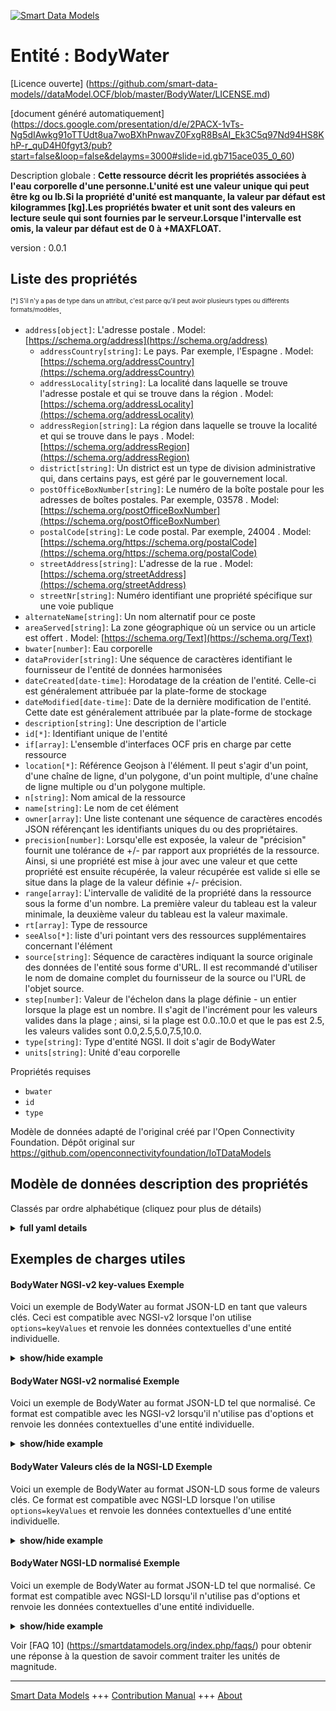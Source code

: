 <!-- 10-Header -->    
[![Smart Data Models](https://smartdatamodels.org/wp-content/uploads/2022/01/SmartDataModels_logo.png "Logo")](https://smartdatamodels.org)    
Entité : BodyWater    
==================<!-- /10-Header -->    
<!-- 15-License -->    
[Licence ouverte] (https://github.com/smart-data-models//dataModel.OCF/blob/master/BodyWater/LICENSE.md)    
[document généré automatiquement] (https://docs.google.com/presentation/d/e/2PACX-1vTs-Ng5dIAwkg91oTTUdt8ua7woBXhPnwavZ0FxgR8BsAI_Ek3C5q97Nd94HS8KhP-r_quD4H0fgyt3/pub?start=false&loop=false&delayms=3000#slide=id.gb715ace035_0_60)    
<!-- /15-License -->    
<!-- 20-Description -->    
Description globale : **Cette ressource décrit les propriétés associées à l'eau corporelle d'une personne.L'unité est une valeur unique qui peut être kg ou lb.Si la propriété d'unité est manquante, la valeur par défaut est kilogrammes [kg].Les propriétés bwater et unit sont des valeurs en lecture seule qui sont fournies par le serveur.Lorsque l'intervalle est omis, la valeur par défaut est de 0 à +MAXFLOAT.**    
version : 0.0.1    
<!-- /20-Description -->    
<!-- 30-PropertiesList -->    
## Liste des propriétés    
<sup><sub>[*] S'il n'y a pas de type dans un attribut, c'est parce qu'il peut avoir plusieurs types ou différents formats/modèles</sub></sup>.    
- `address[object]`: L'adresse postale  . Model: [https://schema.org/address](https://schema.org/address)	- `addressCountry[string]`: Le pays. Par exemple, l'Espagne  . Model: [https://schema.org/addressCountry](https://schema.org/addressCountry)    
	- `addressLocality[string]`: La localité dans laquelle se trouve l'adresse postale et qui se trouve dans la région  . Model: [https://schema.org/addressLocality](https://schema.org/addressLocality)    
	- `addressRegion[string]`: La région dans laquelle se trouve la localité et qui se trouve dans le pays  . Model: [https://schema.org/addressRegion](https://schema.org/addressRegion)    
	- `district[string]`: Un district est un type de division administrative qui, dans certains pays, est géré par le gouvernement local.      
	- `postOfficeBoxNumber[string]`: Le numéro de la boîte postale pour les adresses de boîtes postales. Par exemple, 03578  . Model: [https://schema.org/postOfficeBoxNumber](https://schema.org/postOfficeBoxNumber)    
	- `postalCode[string]`: Le code postal. Par exemple, 24004  . Model: [https://schema.org/https://schema.org/postalCode](https://schema.org/https://schema.org/postalCode)    
	- `streetAddress[string]`: L'adresse de la rue  . Model: [https://schema.org/streetAddress](https://schema.org/streetAddress)    
	- `streetNr[string]`: Numéro identifiant une propriété spécifique sur une voie publique      
- `alternateName[string]`: Un nom alternatif pour ce poste  - `areaServed[string]`: La zone géographique où un service ou un article est offert  . Model: [https://schema.org/Text](https://schema.org/Text)- `bwater[number]`: Eau corporelle  - `dataProvider[string]`: Une séquence de caractères identifiant le fournisseur de l'entité de données harmonisées  - `dateCreated[date-time]`: Horodatage de la création de l'entité. Celle-ci est généralement attribuée par la plate-forme de stockage  - `dateModified[date-time]`: Date de la dernière modification de l'entité. Cette date est généralement attribuée par la plate-forme de stockage  - `description[string]`: Une description de l'article  - `id[*]`: Identifiant unique de l'entité  - `if[array]`: L'ensemble d'interfaces OCF pris en charge par cette ressource  - `location[*]`: Référence Geojson à l'élément. Il peut s'agir d'un point, d'une chaîne de ligne, d'un polygone, d'un point multiple, d'une chaîne de ligne multiple ou d'un polygone multiple.  - `n[string]`: Nom amical de la ressource  - `name[string]`: Le nom de cet élément  - `owner[array]`: Une liste contenant une séquence de caractères encodés JSON référençant les identifiants uniques du ou des propriétaires.  - `precision[number]`: Lorsqu'elle est exposée, la valeur de "précision" fournit une tolérance de +/- par rapport aux propriétés de la ressource. Ainsi, si une propriété est mise à jour avec une valeur et que cette propriété est ensuite récupérée, la valeur récupérée est valide si elle se situe dans la plage de la valeur définie +/- précision.  - `range[array]`: L'intervalle de validité de la propriété dans la ressource sous la forme d'un nombre. La première valeur du tableau est la valeur minimale, la deuxième valeur du tableau est la valeur maximale.  - `rt[array]`: Type de ressource  - `seeAlso[*]`: liste d'uri pointant vers des ressources supplémentaires concernant l'élément  - `source[string]`: Séquence de caractères indiquant la source originale des données de l'entité sous forme d'URL. Il est recommandé d'utiliser le nom de domaine complet du fournisseur de la source ou l'URL de l'objet source.  - `step[number]`: Valeur de l'échelon dans la plage définie - un entier lorsque la plage est un nombre.  Il s'agit de l'incrément pour les valeurs valides dans la plage ; ainsi, si la plage est 0.0..10.0 et que le pas est 2.5, les valeurs valides sont 0.0,2.5,5.0,7.5,10.0.  - `type[string]`: Type d'entité NGSI. Il doit s'agir de BodyWater  - `units[string]`: Unité d'eau corporelle  <!-- /30-PropertiesList -->    
<!-- 35-RequiredProperties -->    
Propriétés requises    
- `bwater`  - `id`  - `type`  <!-- /35-RequiredProperties -->    
<!-- 40-RequiredProperties -->    
Modèle de données adapté de l'original créé par l'Open Connectivity Foundation. Dépôt original sur https://github.com/openconnectivityfoundation/IoTDataModels    
<!-- /40-RequiredProperties -->    
<!-- 50-DataModelHeader -->    
## Modèle de données description des propriétés    
Classés par ordre alphabétique (cliquez pour plus de détails)    
<!-- /50-DataModelHeader -->    
<!-- 60-ModelYaml -->    
<details><summary><strong>full yaml details</strong></summary>      
```yaml    
BodyWater:      
  description: 'This Resource describes the Properties associated with a person''s body water.The unit is a single value that is one of kg or lb.If the unit Property is missing the default is kilograms [kg].The bwater and unit Properties are read-only values that are provided by the Server.When range is omitted the default is 0 to +MAXFLOAT.'      
  properties:      
    address:      
      description: The mailing address      
      properties:      
        addressCountry:      
          description: 'The country. For example, Spain'      
          type: string      
          x-ngsi:      
            model: https://schema.org/addressCountry      
            type: Property      
        addressLocality:      
          description: 'The locality in which the street address is, and which is in the region'      
          type: string      
          x-ngsi:      
            model: https://schema.org/addressLocality      
            type: Property      
        addressRegion:      
          description: 'The region in which the locality is, and which is in the country'      
          type: string      
          x-ngsi:      
            model: https://schema.org/addressRegion      
            type: Property      
        district:      
          description: 'A district is a type of administrative division that, in some countries, is managed by the local government'      
          type: string      
          x-ngsi:      
            type: Property      
        postOfficeBoxNumber:      
          description: 'The post office box number for PO box addresses. For example, 03578'      
          type: string      
          x-ngsi:      
            model: https://schema.org/postOfficeBoxNumber      
            type: Property      
        postalCode:      
          description: 'The postal code. For example, 24004'      
          type: string      
          x-ngsi:      
            model: https://schema.org/https://schema.org/postalCode      
            type: Property      
        streetAddress:      
          description: The street address      
          type: string      
          x-ngsi:      
            model: https://schema.org/streetAddress      
            type: Property      
        streetNr:      
          description: Number identifying a specific property on a public street      
          type: string      
          x-ngsi:      
            type: Property      
      type: object      
      x-ngsi:      
        model: https://schema.org/address      
        type: Property      
    alternateName:      
      description: An alternative name for this item      
      type: string      
      x-ngsi:      
        type: Property      
    areaServed:      
      description: The geographic area where a service or offered item is provided      
      type: string      
      x-ngsi:      
        model: https://schema.org/Text      
        type: Property      
    bwater:      
      description: Body water      
      minimum: 0.0      
      readOnly: true      
      type: number      
      x-ngsi:      
        type: Property      
    dataProvider:      
      description: A sequence of characters identifying the provider of the harmonised data entity      
      type: string      
      x-ngsi:      
        type: Property      
    dateCreated:      
      description: Entity creation timestamp. This will usually be allocated by the storage platform      
      format: date-time      
      type: string      
      x-ngsi:      
        type: Property      
    dateModified:      
      description: Timestamp of the last modification of the entity. This will usually be allocated by the storage platform      
      format: date-time      
      type: string      
      x-ngsi:      
        type: Property      
    description:      
      description: A description of this item      
      type: string      
      x-ngsi:      
        type: Property      
    id:      
      anyOf:      
        - description: Identifier format of any NGSI entity      
          maxLength: 256      
          minLength: 1      
          pattern: ^[\w\-\.\{\}\$\+\*\[\]`|~^@!,:\\]+$      
          type: string      
          x-ngsi:      
            type: Property      
        - description: Identifier format of any NGSI entity      
          format: uri      
          type: string      
          x-ngsi:      
            type: Property      
      description: Unique identifier of the entity      
      x-ngsi:      
        type: Property      
    if:      
      description: The OCF Interface set supported by this Resource      
      items:      
        enum:      
          - oic.if.s      
          - oic.if.baseline      
        maxLength: 64      
        type: string      
      minItems: 1      
      readOnly: true      
      type: array      
      uniqueItems: true      
      x-ngsi:      
        type: Property      
    location:      
      description: 'Geojson reference to the item. It can be Point, LineString, Polygon, MultiPoint, MultiLineString or MultiPolygon'      
      oneOf:      
        - description: Geojson reference to the item. Point      
          properties:      
            bbox:      
              items:      
                type: number      
              minItems: 4      
              type: array      
            coordinates:      
              items:      
                type: number      
              minItems: 2      
              type: array      
            type:      
              enum:      
                - Point      
              type: string      
          required:      
            - type      
            - coordinates      
          title: GeoJSON Point      
          type: object      
          x-ngsi:      
            type: GeoProperty      
        - description: Geojson reference to the item. LineString      
          properties:      
            bbox:      
              items:      
                type: number      
              minItems: 4      
              type: array      
            coordinates:      
              items:      
                items:      
                  type: number      
                minItems: 2      
                type: array      
              minItems: 2      
              type: array      
            type:      
              enum:      
                - LineString      
              type: string      
          required:      
            - type      
            - coordinates      
          title: GeoJSON LineString      
          type: object      
          x-ngsi:      
            type: GeoProperty      
        - description: Geojson reference to the item. Polygon      
          properties:      
            bbox:      
              items:      
                type: number      
              minItems: 4      
              type: array      
            coordinates:      
              items:      
                items:      
                  items:      
                    type: number      
                  minItems: 2      
                  type: array      
                minItems: 4      
                type: array      
              type: array      
            type:      
              enum:      
                - Polygon      
              type: string      
          required:      
            - type      
            - coordinates      
          title: GeoJSON Polygon      
          type: object      
          x-ngsi:      
            type: GeoProperty      
        - description: Geojson reference to the item. MultiPoint      
          properties:      
            bbox:      
              items:      
                type: number      
              minItems: 4      
              type: array      
            coordinates:      
              items:      
                items:      
                  type: number      
                minItems: 2      
                type: array      
              type: array      
            type:      
              enum:      
                - MultiPoint      
              type: string      
          required:      
            - type      
            - coordinates      
          title: GeoJSON MultiPoint      
          type: object      
          x-ngsi:      
            type: GeoProperty      
        - description: Geojson reference to the item. MultiLineString      
          properties:      
            bbox:      
              items:      
                type: number      
              minItems: 4      
              type: array      
            coordinates:      
              items:      
                items:      
                  items:      
                    type: number      
                  minItems: 2      
                  type: array      
                minItems: 2      
                type: array      
              type: array      
            type:      
              enum:      
                - MultiLineString      
              type: string      
          required:      
            - type      
            - coordinates      
          title: GeoJSON MultiLineString      
          type: object      
          x-ngsi:      
            type: GeoProperty      
        - description: Geojson reference to the item. MultiLineString      
          properties:      
            bbox:      
              items:      
                type: number      
              minItems: 4      
              type: array      
            coordinates:      
              items:      
                items:      
                  items:      
                    items:      
                      type: number      
                    minItems: 2      
                    type: array      
                  minItems: 4      
                  type: array      
                type: array      
              type: array      
            type:      
              enum:      
                - MultiPolygon      
              type: string      
          required:      
            - type      
            - coordinates      
          title: GeoJSON MultiPolygon      
          type: object      
          x-ngsi:      
            type: GeoProperty      
      x-ngsi:      
        type: GeoProperty      
    n:      
      description: Friendly name of the Resource      
      maxLength: 64      
      readOnly: true      
      type: string      
      x-ngsi:      
        type: Property      
    name:      
      description: The name of this item      
      type: string      
      x-ngsi:      
        type: Property      
    owner:      
      description: A List containing a JSON encoded sequence of characters referencing the unique Ids of the owner(s)      
      items:      
        anyOf:      
          - description: Identifier format of any NGSI entity      
            maxLength: 256      
            minLength: 1      
            pattern: ^[\w\-\.\{\}\$\+\*\[\]`|~^@!,:\\]+$      
            type: string      
            x-ngsi:      
              type: Property      
          - description: Identifier format of any NGSI entity      
            format: uri      
            type: string      
            x-ngsi:      
              type: Property      
        description: Unique identifier of the entity      
        x-ngsi:      
          type: Property      
      type: array      
      x-ngsi:      
        type: Property      
    precision:      
      description: 'When exposed the value in ''precision'' provides a +/- tolerance against the Properties in the Resource. Thus if a Property is UPDATED to a value and that Property then RETRIEVED, the RETRIEVED value is valid if in the range of the set value +/- precision'      
      readOnly: true      
      type: number      
      x-ngsi:      
        type: Property      
    range:      
      description: 'The valid range for the Property in the Resource as a number. The first value in the array is the minimum value, the second value in the array is the maximum value'      
      items:      
        type: number      
      maxItems: 2      
      minItems: 2      
      readOnly: true      
      type: array      
      x-ngsi:      
        type: Property      
    rt:      
      description: Resource Type      
      items:      
        enum:      
          - oic.r.body.water      
        maxLength: 64      
        type: string      
      minItems: 1      
      readOnly: true      
      type: array      
      uniqueItems: true      
      x-ngsi:      
        type: Property      
    seeAlso:      
      description: list of uri pointing to additional resources about the item      
      oneOf:      
        - items:      
            format: uri      
            type: string      
          minItems: 1      
          type: array      
        - format: uri      
          type: string      
      x-ngsi:      
        type: Property      
    source:      
      description: 'A sequence of characters giving the original source of the entity data as a URL. Recommended to be the fully qualified domain name of the source provider, or the URL to the source object'      
      type: string      
      x-ngsi:      
        type: Property      
    step:      
      description: 'Step value across the defined range an integer when the range is a number.  This is the increment for valid values across the range; so if range is 0.0..10.0 and step is 2.5 then valid values are 0.0,2.5,5.0,7.5,10.0'      
      readOnly: true      
      type: number      
      x-ngsi:      
        type: Property      
    type:      
      description: NGSI entity type. It has to be BodyWater      
      enum:      
        - BodyWater      
      type: string      
      x-ngsi:      
        type: Property      
    units:      
      default: kg      
      description: Body water unit      
      enum:      
        - kg      
        - lb      
      readOnly: true      
      type: string      
      x-ngsi:      
        type: Property      
  required:      
    - bwater      
    - id      
    - type      
  type: object      
  x-derived-from: https://raw.githubusercontent.com/openconnectivityfoundation/IoTDataModels/master/BodyWaterResURI.swagger.json      
  x-disclaimer: 'Redistribution and use in source and binary forms, with or without modification, are permitted  provided that the license conditions are met. Copyleft (c) 2022 Contributors to Smart Data Models Program'      
  x-license-url: https://github.com/smart-data-models/dataModel.OCF/blob/master/BodyWater/LICENSE.md      
  x-model-schema: https://smart-data-models.github.io/dataModel.OCF/BodyWater/schema.json      
  x-model-tags: OCF      
  x-version: 0.0.1      
```    
</details>      
<!-- /60-ModelYaml -->    
<!-- 70-MiddleNotes -->    
<!-- /70-MiddleNotes -->    
<!-- 80-Examples -->    
## Exemples de charges utiles    
#### BodyWater NGSI-v2 key-values Exemple    
Voici un exemple de BodyWater au format JSON-LD en tant que valeurs clés. Ceci est compatible avec NGSI-v2 lorsque l'on utilise `options=keyValues` et renvoie les données contextuelles d'une entité individuelle.    
<details><summary><strong>show/hide example</strong></summary>      
```json  
{  
  "id": "urn:ngsi-ld:BodyWater:id:ILUG:06057800",  
  "dateCreated": "2001-08-15T20:11:14Z",  
  "dateModified": "1977-09-04T09:36:22Z",  
  "source": "Book ok argue film buy create. Meet stock member onto rule. Soon live anima",  
  "name": "Dark event last face could hand thus. Similar early service doctor involve soon member. Into ",  
  "alternateName": "Available production probably action contain alone computer one. Exist re",  
  "description": "Media chair cut training. Think process article really agency hit. Term rule surface tonight.",  
  "dataProvider": "Reduce analysis around guy available ",  
  "owner": [  
    "urn:ngsi-ld:BodyWater:items:AJNM:96519237",  
    "urn:ngsi-ld:BodyWater:items:LIJF:23536544"  
  ],  
  "seeAlso": [  
    "urn:ngsi-ld:BodyWater:items:TTXY:37487574"  
  ],  
  "location": {  
    "type": "Point",  
    "coordinates": [  
      17.8879955,  
      -60.854531  
    ]  
  },  
  "address": {  
    "streetAddress": "Design occur than senior. Director think thank cost consider official.",  
    "addressLocality": "Expert eat structure anything ask station. Big rate structure Mr worry. Remember modern structure any.",  
    "addressRegion": "List from foreign cultural apply his manager. Language of pass different. Music use trade difference deal popular clearly. Sea leader finally step sure.",  
    "addressCountry": "Too when organization fear season management forward.",  
    "postalCode": "Increase last fine offer professional decide over I. Must glass attack factor.",  
    "postOfficeBoxNumber": "When shoulder current operation trial assume floor. Bus",  
    "streetNr": "Military debate my less employee though.",  
    "district": "State manager discussion condition nothing around. Should goal run begin throughout whatever campaig"  
  },  
  "areaServed": "Father baby turn left fire. Wha",  
  "rt": [  
    "oic.r.body.water"  
  ],  
  "bwater": 62.0,  
  "units": "kg",  
  "range": [  
    34.7,  
    488.4  
  ],  
  "step": 615.4,  
  "precision": 540.9,  
  "n": "Contain simple without herself. Against story eat new",  
  "if": [  
    "oic.if.baseline"  
  ],  
  "type": "BodyWater"  
}  
```  
</details>    
#### BodyWater NGSI-v2 normalisé Exemple    
Voici un exemple de BodyWater au format JSON-LD tel que normalisé. Ce format est compatible avec les NGSI-v2 lorsqu'il n'utilise pas d'options et renvoie les données contextuelles d'une entité individuelle.    
<details><summary><strong>show/hide example</strong></summary>      
```json  
{  
  "id": "urn:ngsi-ld:BodyWater:id:ILUG:06057800",  
  "dateCreated": {  
    "type": "DateTime",  
    "value": "2001-08-15T20:11:14Z"  
  },  
  "dateModified": {  
    "type": "DateTime",  
    "value": "1977-09-04T09:36:22Z"  
  },  
  "source": {  
    "type": "Text",  
    "value": "Book ok argue film buy create. Meet stock member onto rule. Soon live anima"  
  },  
  "name": {  
    "type": "Text",  
    "value": "Dark event last face could hand thus. Similar early service doctor involve soon member. Into "  
  },  
  "alternateName": {  
    "type": "Text",  
    "value": "Available production probably action contain alone computer one. Exist re"  
  },  
  "description": {  
    "type": "Text",  
    "value": "Media chair cut training. Think process article really agency hit. Term rule surface tonight."  
  },  
  "dataProvider": {  
    "type": "Text",  
    "value": "Reduce analysis around guy available "  
  },  
  "owner": {  
    "type": "StructuredValue",  
    "value": [  
      "urn:ngsi-ld:BodyWater:items:AJNM:96519237",  
      "urn:ngsi-ld:BodyWater:items:LIJF:23536544"  
    ]  
  },  
  "seeAlso": {  
    "type": "StructuredValue",  
    "value": [  
      "urn:ngsi-ld:BodyWater:items:TTXY:37487574"  
    ]  
  },  
  "location": {  
    "type": "geo:json",  
    "value": {  
      "type": "Point",  
      "coordinates": [  
        17.8879955,  
        -60.854531  
      ]  
    }  
  },  
  "address": {  
    "type": "StructuredValue",  
    "value": {  
      "streetAddress": "Design occur than senior. Director think thank cost consider official.",  
      "addressLocality": "Expert eat structure anything ask station. Big rate structure Mr worry. Remember modern structure any.",  
      "addressRegion": "List from foreign cultural apply his manager. Language of pass different. Music use trade difference deal popular clearly. Sea leader finally step sure.",  
      "addressCountry": "Too when organization fear season management forward.",  
      "postalCode": "Increase last fine offer professional decide over I. Must glass attack factor.",  
      "postOfficeBoxNumber": "When shoulder current operation trial assume floor. Bus",  
      "streetNr": "Military debate my less employee though.",  
      "district": "State manager discussion condition nothing around. Should goal run begin throughout whatever campaig"  
    }  
  },  
  "areaServed": {  
    "type": "Text",  
    "value": "Father baby turn left fire. Wha"  
  },  
  "rt": {  
    "type": "StructuredValue",  
    "value": [  
      "oic.r.body.water"  
    ]  
  },  
  "bwater": {  
    "type": "Number",  
    "value": 62.0  
  },  
  "units": {  
    "type": "Text",  
    "value": "kg"  
  },  
  "range": {  
    "type": "StructuredValue",  
    "value": [  
      34.7,  
      488.4  
    ]  
  },  
  "step": {  
    "type": "Number",  
    "value": 615.4  
  },  
  "precision": {  
    "type": "Number",  
    "value": 540.9  
  },  
  "n": {  
    "type": "Text",  
    "value": "Contain simple without herself. Against story eat new"  
  },  
  "if": {  
    "type": "StructuredValue",  
    "value": [  
      "oic.if.baseline"  
    ]  
  },  
  "type": "BodyWater"  
}  
```  
</details>    
#### BodyWater Valeurs clés de la NGSI-LD Exemple    
Voici un exemple de BodyWater au format JSON-LD sous forme de valeurs clés. Ce format est compatible avec NGSI-LD lorsque l'on utilise `options=keyValues` et renvoie les données contextuelles d'une entité individuelle.    
<details><summary><strong>show/hide example</strong></summary>      
```json  
{  
  "id": "urn:ngsi-ld:BodyWater:id:ILUG:06057800",  
  "dateCreated": "2001-08-15T20:11:14Z",  
  "dateModified": "1977-09-04T09:36:22Z",  
  "source": "Book ok argue film buy create. Meet stock member onto rule. Soon live anima",  
  "name": "Dark event last face could hand thus. Similar early service doctor involve soon member. Into ",  
  "alternateName": "Available production probably action contain alone computer one. Exist re",  
  "description": "Media chair cut training. Think process article really agency hit. Term rule surface tonight.",  
  "dataProvider": "Reduce analysis around guy available ",  
  "owner": [  
    "urn:ngsi-ld:BodyWater:items:AJNM:96519237",  
    "urn:ngsi-ld:BodyWater:items:LIJF:23536544"  
  ],  
  "seeAlso": [  
    "urn:ngsi-ld:BodyWater:items:TTXY:37487574"  
  ],  
  "location": {  
    "type": "Point",  
    "coordinates": [  
      17.8879955,  
      -60.854531  
    ]  
  },  
  "address": {  
    "streetAddress": "Design occur than senior. Director think thank cost consider official.",  
    "addressLocality": "Expert eat structure anything ask station. Big rate structure Mr worry. Remember modern structure any.",  
    "addressRegion": "List from foreign cultural apply his manager. Language of pass different. Music use trade difference deal popular clearly. Sea leader finally step sure.",  
    "addressCountry": "Too when organization fear season management forward.",  
    "postalCode": "Increase last fine offer professional decide over I. Must glass attack factor.",  
    "postOfficeBoxNumber": "When shoulder current operation trial assume floor. Bus",  
    "streetNr": "Military debate my less employee though.",  
    "district": "State manager discussion condition nothing around. Should goal run begin throughout whatever campaig"  
  },  
  "areaServed": "Father baby turn left fire. Wha",  
  "rt": [  
    "oic.r.body.water"  
  ],  
  "bwater": 62.0,  
  "units": "kg",  
  "range": [  
    34.7,  
    488.4  
  ],  
  "step": 615.4,  
  "precision": 540.9,  
  "n": "Contain simple without herself. Against story eat new",  
  "if": [  
    "oic.if.baseline"  
  ],  
  "type": "BodyWater",  
  "@context": [  
    "https://smartdatamodels.org/context.jsonld"  
  ]  
}  
```  
</details>    
#### BodyWater NGSI-LD normalisé Exemple    
Voici un exemple de BodyWater au format JSON-LD tel que normalisé. Ce format est compatible avec NGSI-LD lorsqu'il n'utilise pas d'options et renvoie les données contextuelles d'une entité individuelle.    
<details><summary><strong>show/hide example</strong></summary>      
```json  
{  
    "id": "urn:ngsi-ld:BodyWater:id:ILUG:06057800",  
    "dateCreated": {  
        "type": "Property",  
        "value": {  
            "@type": "DateTime",  
            "@value": "2001-08-15T20:11:14Z"  
        }  
    },  
    "dateModified": {  
        "type": "Property",  
        "value": {  
            "@type": "DateTime",  
            "@value": "1977-09-04T09:36:22Z"  
        }  
    },  
    "source": {  
        "type": "Property",  
        "value": "Book ok argue film buy create. Meet stock member onto rule. Soon live anima"  
    },  
    "name": {  
        "type": "Property",  
        "value": "Dark event last face could hand thus. Similar early service doctor involve soon member. Into "  
    },  
    "alternateName": {  
        "type": "Property",  
        "value": "Available production probably action contain alone computer one. Exist re"  
    },  
    "description": {  
        "type": "Property",  
        "value": "Media chair cut training. Think process article really agency hit. Term rule surface tonight."  
    },  
    "dataProvider": {  
        "type": "Property",  
        "value": "Reduce analysis around guy available "  
    },  
    "owner": {  
        "type": "Property",  
        "value": [  
            "urn:ngsi-ld:BodyWater:items:AJNM:96519237",  
            "urn:ngsi-ld:BodyWater:items:LIJF:23536544"  
        ]  
    },  
    "seeAlso": {  
        "type": "Property",  
        "value": [  
            "urn:ngsi-ld:BodyWater:items:TTXY:37487574"  
        ]  
    },  
    "location": {  
        "type": "GeoProperty",  
        "value": {  
            "type": "Point",  
            "coordinates": [  
                17.8879955,  
                -60.854531  
            ]  
        }  
    },  
    "address": {  
        "type": "Property",  
        "value": {  
            "streetAddress": "Design occur than senior. Director think thank cost consider official.",  
            "addressLocality": "Expert eat structure anything ask station. Big rate structure Mr worry. Remember modern structure any.",  
            "addressRegion": "List from foreign cultural apply his manager. Language of pass different. Music use trade difference deal popular clearly. Sea leader finally step sure.",  
            "addressCountry": "Too when organization fear season management forward.",  
            "postalCode": "Increase last fine offer professional decide over I. Must glass attack factor.",  
            "postOfficeBoxNumber": "When shoulder current operation trial assume floor. Bus",  
            "streetNr": "Military debate my less employee though.",  
            "district": "State manager discussion condition nothing around. Should goal run begin throughout whatever campaig"  
        }  
    },  
    "areaServed": {  
        "type": "Property",  
        "value": "Father baby turn left fire. Wha"  
    },  
    "rt": {  
        "type": "Property",  
        "value": [  
            "oic.r.body.water"  
        ]  
    },  
    "bwater": {  
        "type": "Property",  
        "value": 62.0  
    },  
    "units": {  
        "type": "Property",  
        "value": "kg"  
    },  
    "range": {  
        "type": "Property",  
        "value": [  
            34.7,  
            488.4  
        ]  
    },  
    "step": {  
        "type": "Property",  
        "value": 615.4  
    },  
    "precision": {  
        "type": "Property",  
        "value": 540.9  
    },  
    "n": {  
        "type": "Property",  
        "value": "Contain simple without herself. Against story eat new"  
    },  
    "if": {  
        "type": "Property",  
        "value": [  
            "oic.if.baseline"  
        ]  
    },  
    "type": "BodyWater",  
    "@context": [  
        "https://smartdatamodels.org/context.jsonld"  
    ]  
}  
```  
</details><!-- /80-Examples -->    
<!-- 90-FooterNotes -->    
<!-- /90-FooterNotes -->    
<!-- 95-Units -->    
Voir [FAQ 10] (https://smartdatamodels.org/index.php/faqs/) pour obtenir une réponse à la question de savoir comment traiter les unités de magnitude.    
<!-- /95-Units -->    
<!-- 97-LastFooter -->    
---    
[Smart Data Models](https://smartdatamodels.org) +++ [Contribution Manual](https://bit.ly/contribution_manual) +++ [About](https://bit.ly/Introduction_SDM)<!-- /97-LastFooter -->    
